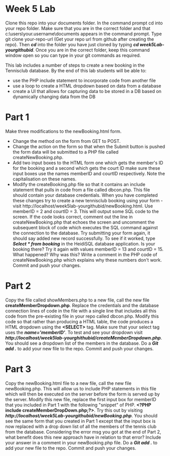 # Week 5 Lab
Clone this repo into your documents folder. In the command prompt cd into your repo folder. Make sure that you are in the correct folder and that c:\users\your.username\documents appears in the command prompt. Type git clone your-repo-url (Get your repo url from github after creating the repo). Then ***cd*** into the folder you have just cloned by typing ***cd week5Lab-yourgithubid***. Once you are in the correct folder, keep this command window open so you can type in your git commands as required.

This lab includes a number of steps to create a new booking in the Tennisclub database. By the end of this lab students will be able to:
- use the PHP include statement to incorporate code from another file
- use a loop to create a HTML dropdown based on data from a database
- create a UI that allows for capturing data to be stored in a DB based on dynamically changing data from the DB

# Part 1
Make three modifications to the newBooking.html form. 
- Change the method on the form from GET to POST. 
- Change the action on the form so that when the Submit button is pushed the form data will be submitted to a PHP file called createNewBooking.php. 
- Add two input boxes to the HTML form one which gets the member's ID for the booking and a second which gets the court ID make sure these input boxes use the names memberID and courtID respectively. Note the capitalisation on these names.
- Modify the createBooking.php file so that it contains an include statement that pulls in code from a file called dbcon.php. This file should contain your database credentials.
When you have completed these changes try to create a new tennisclub booking using your form - visit http://localhost/week5lab-yourgithubid/newBooking.html. Use memberID = 2 and courtID = 3. This will output some SQL code to the screen. If the code looks correct, comment out the line in createNewBooking.php that echoes the screen and uncomment the subsequent block of code which executes the SQL command against the connection to the database. Try submitting your form again, it should say added new record successfully. To see if it worked, type ***Select * from booking*** in the HeidiSQL database application. Is your booking there? Try it again with values memberID = 13 and courtID = 15. What happened? Why was this? Write a comment in the PHP code of createNewBooking.php which explains why these numbers don't work. Commit and push your changes.

# Part 2
Copy the file called showMembers.php to a new file, call the new file **createMemberDropdown.php**. Replace the credentials and the database connection lines of code in the file with a single line that includes all this code from the pre-existing file in your repo called dbcon.php. Modify this code so that rather than producing a HTML table, the code produces a HTML dropdown using the **&lt;SELECT&gt;** tag. Make sure that your select tag uses the ***name='memberID'***. To test and see your dropdown visit ***http://localhost/week5lab-yourghithubid/createMemberDropdown.php***. You should see a dropdown list of the members in the database. Do a ***Git add .*** to add your new file to the repo. Commit and push your changes.

# Part 3
Copy the newBooking.html file to a new file, call the new file newBooking.php. This will allow us to include PHP statements in this file which will then be executed on the server before the form is served up by the server. Modify this new file, replace the first input box for memberID that you included in Part 1 with the following "snippet" of PHP. **&lt;?PHP include createMemberDropDown.php;?&gt;**. Try this out by visiting ***http://localhost/week5Lab-yourgithubid/newBooking.php***. You should see the same form that you created in Part 1 except that the input box is now replaced with a drop down list of all the members of the tennis club from the database. Considering the error msg you got at the end of Part 2, what benefit does this new approach have in relation to that error? Include your answer in a comment in your newBooking.php file. Do a ***Git add .*** to add your new file to the repo. Commit and push your changes.







